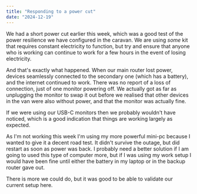 ```yaml
---
title: "Responding to a power cut"
date: "2024-12-19"
---
```

We had a short power cut earlier this week, which was a good test of the power resilience we have configured in the caravan. We are using _some_ kit that requires constant electricity to function, but try and ensure that anyone who is working can continue to work for a few hours in the event of losing electricity.

And that's exactly what happened. When our main router lost power, devices seamlessly connected to the secondary one (which has a battery), and the internet continued to work. There was no report of a loss of connection, just of one monitor powering off. We actually got as far as unplugging the monitor to swap it out before we realised that other devices in the van were also without power, and that the monitor was actually fine.

If we were using our USB-C monitors then we probably wouldn't have noticed, which is a good indication that things are working largely as expected.

As I'm not working this week I'm using my more powerful mini-pc because I wanted to give it a decent road test. It didn't survive the outage, but did restart as soon as power was back. I probably need a better solution if I am going to used this type of computer more, but if I was using my work setup I would have been fine until either the battery in my laptop or in the backup router gave out. 

There is more we could do, but it was good to be able to validate our current setup here.
